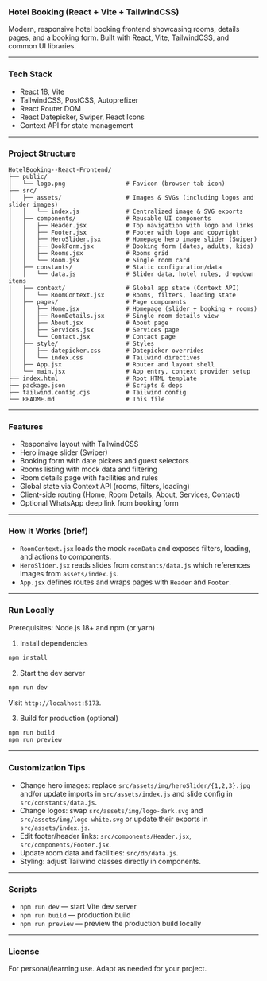 ### Hotel Booking (React + Vite + TailwindCSS)

Modern, responsive hotel booking frontend showcasing rooms, details pages, and a booking form. Built with React, Vite, TailwindCSS, and common UI libraries.

---

### Tech Stack

- React 18, Vite
- TailwindCSS, PostCSS, Autoprefixer
- React Router DOM
- React Datepicker, Swiper, React Icons
- Context API for state management

---

### Project Structure

```
HotelBooking--React-Frontend/
├── public/
│   └── logo.png                 # Favicon (browser tab icon)
├── src/
│   ├── assets/                  # Images & SVGs (including logos and slider images)
│   │   └── index.js             # Centralized image & SVG exports
│   ├── components/              # Reusable UI components
│   │   ├── Header.jsx           # Top navigation with logo and links
│   │   ├── Footer.jsx           # Footer with logo and copyright
│   │   ├── HeroSlider.jsx       # Homepage hero image slider (Swiper)
│   │   ├── BookForm.jsx         # Booking form (dates, adults, kids)
│   │   ├── Rooms.jsx            # Rooms grid
│   │   └── Room.jsx             # Single room card
│   ├── constants/               # Static configuration/data
│   │   └── data.js              # Slider data, hotel rules, dropdown items
│   ├── context/                 # Global app state (Context API)
│   │   └── RoomContext.jsx      # Rooms, filters, loading state
│   ├── pages/                   # Page components
│   │   ├── Home.jsx             # Homepage (slider + booking + rooms)
│   │   ├── RoomDetails.jsx      # Single room details view
│   │   ├── About.jsx            # About page
│   │   ├── Services.jsx         # Services page
│   │   └── Contact.jsx          # Contact page
│   ├── style/                   # Styles
│   │   ├── datepicker.css       # Datepicker overrides
│   │   └── index.css            # Tailwind directives
│   ├── App.jsx                  # Router and layout shell
│   └── main.jsx                 # App entry, context provider setup
├── index.html                   # Root HTML template
├── package.json                 # Scripts & deps
├── tailwind.config.cjs          # Tailwind config
└── README.md                    # This file
```

---

### Features

- Responsive layout with TailwindCSS
- Hero image slider (Swiper)
- Booking form with date pickers and guest selectors
- Rooms listing with mock data and filtering
- Room details page with facilities and rules
- Global state via Context API (rooms, filters, loading)
- Client-side routing (Home, Room Details, About, Services, Contact)
- Optional WhatsApp deep link from booking form

---

### How It Works (brief)

- `RoomContext.jsx` loads the mock `roomData` and exposes filters, loading, and actions to components.
- `HeroSlider.jsx` reads slides from `constants/data.js` which references images from `assets/index.js`.
- `App.jsx` defines routes and wraps pages with `Header` and `Footer`.

---

### Run Locally

Prerequisites: Node.js 18+ and npm (or yarn)

1) Install dependencies
```bash
npm install
```

2) Start the dev server
```bash
npm run dev
```
Visit `http://localhost:5173`.

3) Build for production (optional)
```bash
npm run build
npm run preview
```

---

### Customization Tips

- Change hero images: replace `src/assets/img/heroSlider/{1,2,3}.jpg` and/or update imports in `src/assets/index.js` and slide config in `src/constants/data.js`.
- Change logos: swap `src/assets/img/logo-dark.svg` and `src/assets/img/logo-white.svg` or update their exports in `src/assets/index.js`.
- Edit footer/header links: `src/components/Header.jsx`, `src/components/Footer.jsx`.
- Update room data and facilities: `src/db/data.js`.
- Styling: adjust Tailwind classes directly in components.

---

### Scripts

- `npm run dev` — start Vite dev server
- `npm run build` — production build
- `npm run preview` — preview the production build locally

---

### License

For personal/learning use. Adapt as needed for your project.

